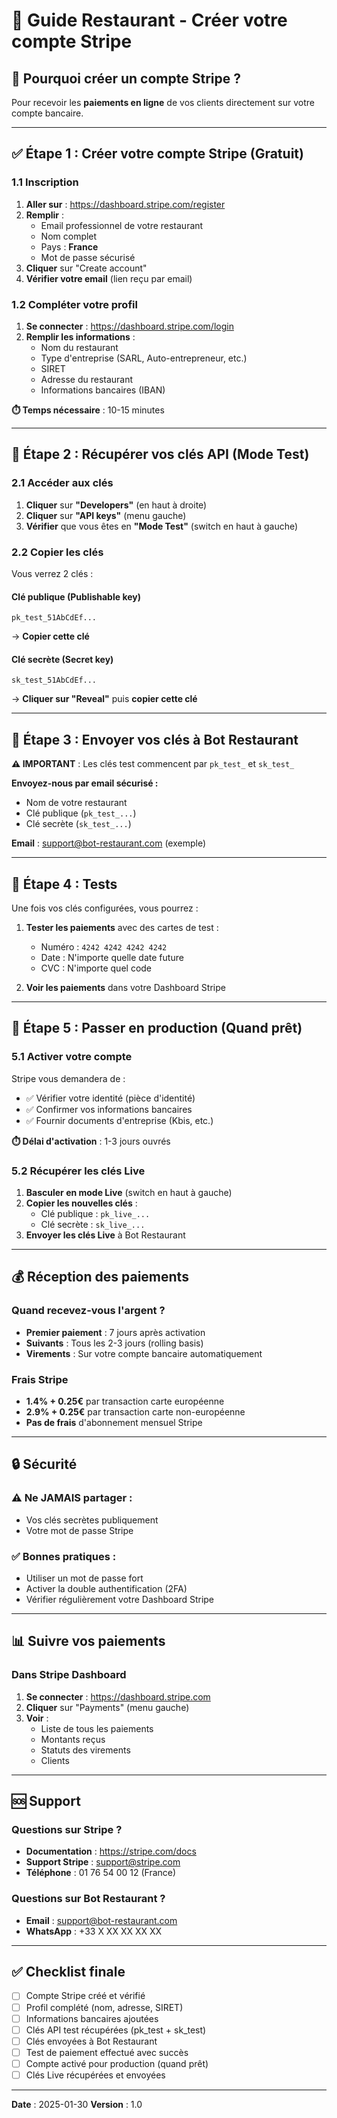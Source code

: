# 🏪 Guide Restaurant - Créer votre compte Stripe

## 🎯 Pourquoi créer un compte Stripe ?

Pour recevoir les **paiements en ligne** de vos clients directement sur votre compte bancaire.

---

## ✅ Étape 1 : Créer votre compte Stripe (Gratuit)

### 1.1 Inscription

1. **Aller sur** : https://dashboard.stripe.com/register
2. **Remplir** :
   - Email professionnel de votre restaurant
   - Nom complet
   - Pays : **France**
   - Mot de passe sécurisé
3. **Cliquer** sur "Create account"
4. **Vérifier votre email** (lien reçu par email)

### 1.2 Compléter votre profil

1. **Se connecter** : https://dashboard.stripe.com/login
2. **Remplir les informations** :
   - Nom du restaurant
   - Type d'entreprise (SARL, Auto-entrepreneur, etc.)
   - SIRET
   - Adresse du restaurant
   - Informations bancaires (IBAN)

**⏱️ Temps nécessaire** : 10-15 minutes

---

## 🔑 Étape 2 : Récupérer vos clés API (Mode Test)

### 2.1 Accéder aux clés

1. **Cliquer** sur **"Developers"** (en haut à droite)
2. **Cliquer** sur **"API keys"** (menu gauche)
3. **Vérifier** que vous êtes en **"Mode Test"** (switch en haut à gauche)

### 2.2 Copier les clés

Vous verrez 2 clés :

#### **Clé publique** (Publishable key)
```
pk_test_51AbCdEf...
```
→ **Copier cette clé**

#### **Clé secrète** (Secret key)
```
sk_test_51AbCdEf...
```
→ **Cliquer sur "Reveal"** puis **copier cette clé**

---

## 📧 Étape 3 : Envoyer vos clés à Bot Restaurant

**⚠️ IMPORTANT** : Les clés test commencent par `pk_test_` et `sk_test_`

**Envoyez-nous par email sécurisé :**
- Nom de votre restaurant
- Clé publique (`pk_test_...`)
- Clé secrète (`sk_test_...`)

**Email** : support@bot-restaurant.com (exemple)

---

## 🧪 Étape 4 : Tests

Une fois vos clés configurées, vous pourrez :

1. **Tester les paiements** avec des cartes de test :
   - Numéro : `4242 4242 4242 4242`
   - Date : N'importe quelle date future
   - CVC : N'importe quel code

2. **Voir les paiements** dans votre Dashboard Stripe

---

## 🚀 Étape 5 : Passer en production (Quand prêt)

### 5.1 Activer votre compte

Stripe vous demandera de :
- ✅ Vérifier votre identité (pièce d'identité)
- ✅ Confirmer vos informations bancaires
- ✅ Fournir documents d'entreprise (Kbis, etc.)

**⏱️ Délai d'activation** : 1-3 jours ouvrés

### 5.2 Récupérer les clés Live

1. **Basculer en mode Live** (switch en haut à gauche)
2. **Copier les nouvelles clés** :
   - Clé publique : `pk_live_...`
   - Clé secrète : `sk_live_...`
3. **Envoyer les clés Live** à Bot Restaurant

---

## 💰 Réception des paiements

### Quand recevez-vous l'argent ?

- **Premier paiement** : 7 jours après activation
- **Suivants** : Tous les 2-3 jours (rolling basis)
- **Virements** : Sur votre compte bancaire automatiquement

### Frais Stripe

- **1.4% + 0.25€** par transaction carte européenne
- **2.9% + 0.25€** par transaction carte non-européenne
- **Pas de frais** d'abonnement mensuel Stripe

---

## 🔒 Sécurité

### ⚠️ Ne JAMAIS partager :
- Vos clés secrètes publiquement
- Votre mot de passe Stripe

### ✅ Bonnes pratiques :
- Utiliser un mot de passe fort
- Activer la double authentification (2FA)
- Vérifier régulièrement votre Dashboard Stripe

---

## 📊 Suivre vos paiements

### Dans Stripe Dashboard

1. **Se connecter** : https://dashboard.stripe.com
2. **Cliquer** sur "Payments" (menu gauche)
3. **Voir** :
   - Liste de tous les paiements
   - Montants reçus
   - Statuts des virements
   - Clients

---

## 🆘 Support

### Questions sur Stripe ?
- **Documentation** : https://stripe.com/docs
- **Support Stripe** : support@stripe.com
- **Téléphone** : 01 76 54 00 12 (France)

### Questions sur Bot Restaurant ?
- **Email** : support@bot-restaurant.com
- **WhatsApp** : +33 X XX XX XX XX

---

## ✅ Checklist finale

- [ ] Compte Stripe créé et vérifié
- [ ] Profil complété (nom, adresse, SIRET)
- [ ] Informations bancaires ajoutées
- [ ] Clés API test récupérées (pk_test + sk_test)
- [ ] Clés envoyées à Bot Restaurant
- [ ] Test de paiement effectué avec succès
- [ ] Compte activé pour production (quand prêt)
- [ ] Clés Live récupérées et envoyées

---

**Date** : 2025-01-30
**Version** : 1.0